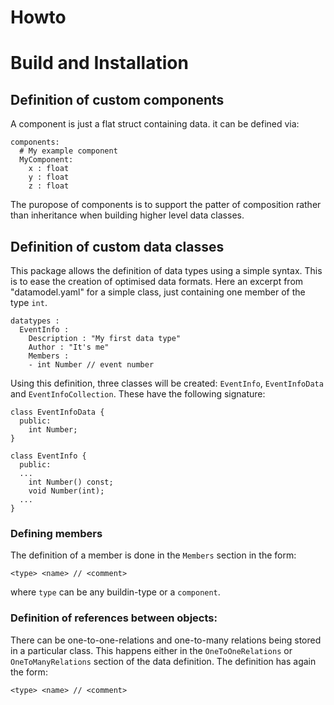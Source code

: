 # Howto

# Build and Installation

## Definition of custom components

A component is just a flat struct containing data. it can be defined via:

    components:
      # My example component
      MyComponent:
        x : float
        y : float
        z : float

The puropose of components is to support the patter of composition rather than inheritance when building higher level data classes.

## Definition of custom data classes
This package allows the definition of data types using a simple syntax. This is to ease the creation of optimised data formats. Here an excerpt from "datamodel.yaml" for a simple class, just containing one member of the type `int`.

    datatypes :
      EventInfo :
        Description : "My first data type"
        Author : "It's me"
        Members :
        - int Number // event number

Using this definition, three classes will be created: `EventInfo`, `EventInfoData` and `EventInfoCollection`. These have the following signature:

    class EventInfoData {
      public:
        int Number;
    }

    class EventInfo {
      public:
      ...
        int Number() const;
        void Number(int);
      ...
    }

### Defining members

The definition of a member is done in the `Members` section in the form:

    <type> <name> // <comment>

where `type` can be any buildin-type or a `component`.

### Definition of references between objects:
There can be one-to-one-relations and one-to-many relations being stored in a particular class. This happens either in the `OneToOneRelations` or `OneToManyRelations` section of the data definition. The definition has again the form:

    <type> <name> // <comment>
